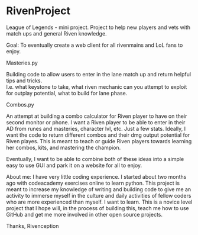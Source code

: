 # RivenProject
League of Legends - mini project.
Project to help new players and vets with match ups and general Riven knowledge.

Goal: To eventually create a web client for all rivenmains and LoL fans to enjoy.

Masteries.py

Building code to allow users to enter in the lane match up and return helpful tips and tricks.  
I.e. what keystone to take, what riven mechanic can you attempt to exploit for outplay potential, what to build for lane phase.

Combos.py

An attempt at building a combo calculator for Riven player to have on their second monitor or phone.
I want a Riven player to be able to enter in their AD from runes and masteries, character lvl, etc.  Just a few stats.
Ideally, I want the code to return different combos and their dmg output potential for Riven playes.
This is meant to teach or guide Riven players towards learning her combos, kits, and mastering the champion.

Eventually, I want to be able to combine both of these ideas into a simple easy to use GUI and park it on a website for all to enjoy.

About me: I have very little coding experience. I started about two months ago with codeacademy exercises online to learn python.
This project is meant to increase my knowledge of writing and building code to give me an activity to immerse myself in the culture
and daily activities of fellow coders who are more experienced than myself.  I want to learn.  This is a novice level project that
I hope will, in the process of building this, teach me how to use GitHub and get me more involved in other open source projects.

Thanks,
Rivenception

